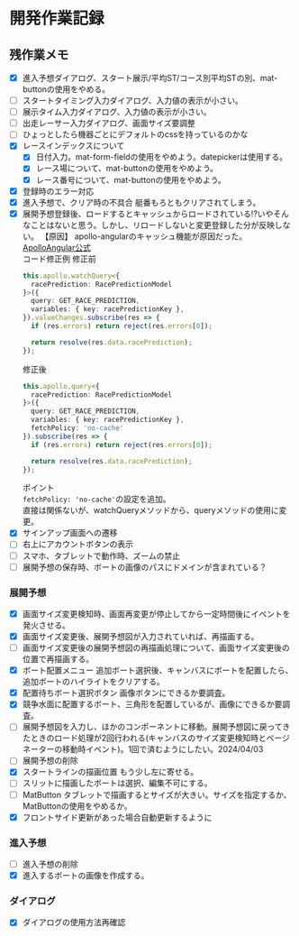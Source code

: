 # 開発作業記録  

## 残作業メモ  
- [x] 進入予想ダイアログ、スタート展示\/平均ST\/コース別平均STの別、mat-buttonの使用をやめる。
- [ ] スタートタイミング入力ダイアログ、入力値の表示が小さい。
- [ ] 展示タイム入力ダイアログ、入力値の表示が小さい。  
- [ ] 出走レーサー入力ダイアログ、画面サイズ要調整   
- [ ] ひょっとしたら機器ごとにデフォルトのcssを持っているのかな
- [x] レースインデックスについて  
    - [x] 日付入力。mat-form-fieldの使用をやめよう。datepickerは使用する。  
    - [x] レース場について、mat-buttonの使用をやめよう。
    - [x] レース番号について、mat-buttonの使用をやめよう。  
- [x] 登録時のエラー対応  
- [x] 進入予想で、クリア時の不具合 艇番もろともクリアされてしまう。  
- [x] 展開予想登録後、ロードするとキャッシュからロードされている!?いやそんなことはないと思う。しかし、リロードしないと変更登録した分が反映しない。
    【原因】
    apollo-angularのキャッシュ機能が原因だった。  
    [ApolloAngular公式](https://the-guild.dev/graphql/apollo-angular/docs/data/queries)  
    コード修正例
    修正前
    ```typescript
    this.apollo.watchQuery<{
      racePrediction: RacePredictionModel
    }>({
      query: GET_RACE_PREDICTION, 
      variables: { key: racePredictionKey }, 
    }).valueChanges.subscribe(res => {
      if (res.errors) return reject(res.errors[0]);

      return resolve(res.data.racePrediction);
    });
    ```
    修正後  
    ```typescript
    this.apollo.query<{
      racePrediction: RacePredictionModel
    }>({
      query: GET_RACE_PREDICTION, 
      variables: { key: racePredictionKey }, 
      fetchPolicy: 'no-cache'
    }).subscribe(res => {
      if (res.errors) return reject(res.errors[0]);

      return resolve(res.data.racePrediction);
    });
    ```
    ポイント  
    `fetchPolicy: 'no-cache'`の設定を追加。  
    直接は関係ないが、watchQueryメソッドから、queryメソッドの使用に変更。  
- [x] サインアップ画面への遷移  
- [ ] 右上にアカウントボタンの表示  
- [ ] スマホ、タブレットで動作時、ズームの禁止  
- [ ] 展開予想の保存時、ボートの画像のパスにドメインが含まれている？  
### 展開予想  
- [x] 画面サイズ変更検知時、画面再変更が停止してから一定時間後にイベントを発火させる。  
- [x] 画面サイズ変更後、展開予想図が入力されていれば、再描画する。  
- [ ] 画面サイズ変更後の展開予想図の再描画処理について、画面サイズ変更後の位置で再描画する。
- [x] ボート配置メニュー 追加ボート選択後、キャンバスにボートを配置したら、追加ボートのハイライトをクリアする。  
- [x] 配置待ちボート選択ボタン 画像ボタンにできるか要調査。
- [x] 競争水面に配置するボート、三角形を配置しているが、画像にできるか要調査。
- [ ] 展開予想図を入力し、ほかのコンポーネントに移動。展開予想図に戻ってきたときのロード処理が2回行われる(キャンバスのサイズ変更検知時とページネーターの移動時イベント)。1回で済むようにしたい。2024/04/03
- [ ] 展開予想の削除
- [x] スタートラインの描画位置 もう少し左に寄せる。
- [ ] スリットに描画したボートは選択、編集不可にする。
- [ ] MatButton タブレットで描画するとサイズが大きい。サイズを指定するか、MatButtonの使用をやめるか。
- [x] フロントサイド更新があった場合自動更新するように
### 進入予想  
- [ ] 進入予想の削除  
- [x] 進入するボートの画像を作成する。

### ダイアログ  
- [x] ダイアログの使用方法再確認